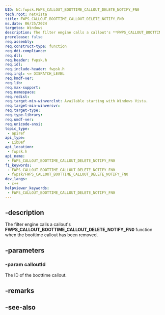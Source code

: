 ```yaml
---
UID: NC:fwpsk.FWPS_CALLOUT_BOOTTIME_CALLOUT_DELETE_NOTIFY_FN0
tech.root: netvista
title: FWPS_CALLOUT_BOOTTIME_CALLOUT_DELETE_NOTIFY_FN0
ms.date: 06/25/2024
targetos: Windows
description: The filter engine calls a callout's **FWPS_CALLOUT_BOOTTIME_CALLOUT_DELETE_NOTIFY_FN0** function when the boottime callout has been removed.
prerelease: false
req.assembly: 
req.construct-type: function
req.ddi-compliance: 
req.dll: 
req.header: fwpsk.h
req.idl: 
req.include-header: fwpsk.h
req.irql: <= DISPATCH_LEVEL
req.kmdf-ver: 
req.lib: 
req.max-support: 
req.namespace: 
req.redist: 
req.target-min-winverclnt: Available starting with Windows Vista.
req.target-min-winversvr: 
req.target-type: 
req.type-library: 
req.umdf-ver: 
req.unicode-ansi: 
topic_type:
 - apiref
api_type:
 - LibDef
api_location:
 - fwpsk.h
api_name:
 - FWPS_CALLOUT_BOOTTIME_CALLOUT_DELETE_NOTIFY_FN0
f1_keywords:
 - FWPS_CALLOUT_BOOTTIME_CALLOUT_DELETE_NOTIFY_FN0
 - fwpsk/FWPS_CALLOUT_BOOTTIME_CALLOUT_DELETE_NOTIFY_FN0
dev_langs:
 - c++
helpviewer_keywords:
 - FWPS_CALLOUT_BOOTTIME_CALLOUT_DELETE_NOTIFY_FN0
---
```


## -description

The filter engine calls a callout's **FWPS_CALLOUT_BOOTTIME_CALLOUT_DELETE_NOTIFY_FN0** function when the boottime callout has been removed.

## -parameters

### -param calloutId

The ID of the boottime callout.

## -remarks

## -see-also
